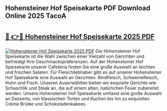## Hohensteiner Hof Speisekarte PDF Download Online 2025 TacoA

# <h2><a href="http://gc5tj4x.nevu.top/?p=Hohensteiner+Hof+Speisekarte">🔗 👉🔴 Hohensteiner Hof Speisekarte 2025 PDF</a></h2>

[![Hohensteiner Hof Speisekarte 2025 PDF](https://i.imgur.com/dBaPXMq.png)](http://gc5tj4x.nevu.top/?p=Hohensteiner+Hof+Speisekarte)
Die Hohensteiner Hof Speisekarte ist die Wahl zwischen einer Vielzahl von Gerichten und befriedigt Ihre Geschmackspräferenzen. Auf der Hohensteiner Hof Speisekarte unserer Cafeteria finden Sie eine große Auswahl an leichten und frischen Salaten. Für Fleischliebhaber gibt es auf unserer Hohensteiner Hof Speisekarte eine Auswahl an Gerichten: Rindfleisch, Schweinefleisch, Huhn und Fisch. Unseren Auserwählten bieten wir exquisite Gerichte wie Schaschlik und Steak an, die auf einem alten, natürlichen Feuer zubereitet werden. Unsere Hohensteiner Hof Speisekarte umfasst eine große Auswahl an Desserts, von klassischen Torten und Kuchen bis hin zu exquisiten Crème Brûlée und Schokoladenkakees.
